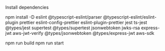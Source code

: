 
Install dependencies

npm install -D eslint @typescript-eslint/parser @typescript-eslint/eslint-plugin prettier eslint-config-prettier eslint-plugin-prettier jest ts-jest @types/jest supertest @types/supertest jsonwebtoken jwks-rsa express-jwt aws-jwt-verify @types/jsonwebtoken @types/express-jwt aws-sdk

npm run build 
npm run start